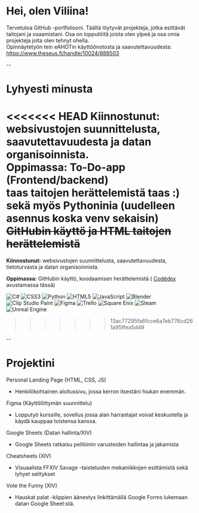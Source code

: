 # Hei, olen Viliina!

Tervetuloa GitHub -portfoliooni. Täältä löytyvät projekteja, jotka esittävät taitojani ja osaamistani. Osa on lopputöitä joista olen ylpeä ja osa omia projekteja joita olen tehnyt ohella.   
Opinnäytetyön tein eAHOTin käyttöönotosta ja saavutettavuudesta: https://www.theseus.fi/handle/10024/888503

--
# Lyhyesti minusta
<<<<<<< HEAD
**Kiinnostunut:** websivustojen suunnittelusta, saavutettavuudesta ja datan organisoinnista.  
**Oppimassa:** To-Do-app (Frontend/backend)  
taas taitojen herättelemistä taas :)  
sekä myös Pythoninia (uudelleen asennus koska venv sekaisin)   
~~GitHubin käyttö ja HTML taitojen herättelemistä~~
=======
**Kiinnostunut:** websivustojen suunnittelusta, saavutettavuudesta, tietoturvasta ja datan organisoinnista.  

**Oppimassa:** GitHubin käyttö, koodaamisen herättelemistä ( [Codédex](https://www.codedex.io/home) avustamassa tässä)

![C#](https://img.shields.io/badge/c%23-%23239120.svg?style=for-the-badge&logo=csharp&logoColor=white) ![CSS3](https://img.shields.io/badge/css3-%231572B6.svg?style=for-the-badge&logo=css3&logoColor=white) ![Python](https://img.shields.io/badge/python-3670A0?style=for-the-badge&logo=python&logoColor=ffdd54) ![HTML5](https://img.shields.io/badge/html5-%23E34F26.svg?style=for-the-badge&logo=html5&logoColor=white) ![JavaScript](https://img.shields.io/badge/javascript-%23323330.svg?style=for-the-badge&logo=javascript&logoColor=%23F7DF1E) ![Blender](https://img.shields.io/badge/blender-%23F5792A.svg?style=for-the-badge&logo=blender&logoColor=white) ![Clip Studio Paint](https://img.shields.io/badge/ClipStudioPaint-%23CFD3D3.svg?style=for-the-badge&logo=ClipStudioPaint&logoColor=white) ![Figma](https://img.shields.io/badge/figma-%23F24E1E.svg?style=for-the-badge&logo=figma&logoColor=white) ![Trello](https://img.shields.io/badge/Trello-%23026AA7.svg?style=for-the-badge&logo=Trello&logoColor=white) ![Square Enix](https://img.shields.io/badge/SquareEnix-%23ED1C24.svg?style=for-the-badge&logo=SquareEnix&logoColor=white) ![Steam](https://img.shields.io/badge/steam-%23000000.svg?style=for-the-badge&logo=steam&logoColor=white) ![Unreal Engine](https://img.shields.io/badge/unrealengine-%23313131.svg?style=for-the-badge&logo=unrealengine&logoColor=white)
>>>>>>> 13ac77295fa6fcce6a7eb776cd261a95ffea5d49

--

# Projektini

Personal Landing Page (HTML, CSS, JS)
* Henkilökohtainen aloitussivu, jossa kerron itsestäni hiukan enemmän.

Figma (Käyttöliittymän suunnittelu)
* Lopputyö kurssille, sovellus jossa alan harrastajat voivat keskustella ja käydä kauppaa toistensa kanssa.

Google Sheets (Datan hallinta/XIV)
* Google Sheets ratkaisu pelitiimin varusteiden hallintaa ja jakamista

Cheatsheets (XIV)
* Visuaalista FFXIV Savage -taisteluiden mekaniikkojen esittämistä sekä lyhyet selitykset

Vote the Funny (XIV)
* Hauskat palat -klippien äänestys linkittämällä Google Forms lukemaan datan Google Sheet:stä.
